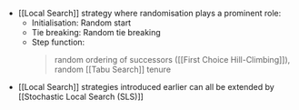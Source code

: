 - [[Local Search]] strategy where randomisation plays a prominent role:
	- Initialisation: Random start
	- Tie breaking: Random tie breaking
	- Step function:
		> random ordering of successors ([[First Choice Hill-Climbing]]), random [[Tabu Search]] tenure
- [[Local Search]] strategies introduced earlier can all be extended by [[Stochastic Local Search (SLS)]]

